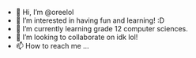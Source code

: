 - 👋 Hi, I’m @oreelol
- 👀 I’m interested in having fun and learning! :D
- 🌱 I’m currently learning grade 12 computer sciences.
- 💞️ I’m looking to collaborate on idk lol!
- 📫 How to reach me ...

<!---
oreelol/oreelol is a ✨ special ✨ repository because its `README.md` (this file) appears on your GitHub profile.
You can click the Preview link to take a look at your changes.
--->
